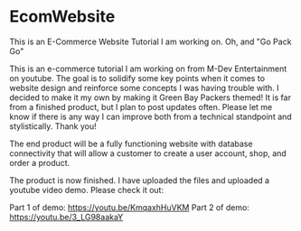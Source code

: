 # EcomWebsite
This is an E-Commerce Website Tutorial I am working on. Oh, and "Go Pack Go"


This is an e-commerce tutorial I am working on from M-Dev Entertainment on youtube. The goal is to solidify some key points when it comes to website design and reinforce some concepts I was having trouble with. I decided to make it my own by making it Green Bay Packers themed! It is far from a finished product, but I plan to post updates often. Please let me know if there is any way I can improve both from a technical standpoint and stylistically. Thank you!

The end product will be a fully functioning website with database connectivity that will allow a customer to create a user account, shop, and order a product.


The product is now finished. I have uploaded the files and uploaded a youtube video demo. Please check it out:

Part 1 of demo: https://youtu.be/KmqaxhHuVKM
Part 2 of demo: https://youtu.be/3_LG98aakaY



